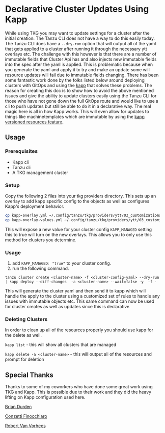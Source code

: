 # Declarative Cluster Updates Using Kapp

While using TKG  you may want to update settings for a cluster after the initial creation. The Tanzu CLI does not have a way to do this easily today. The Tanzu CLI does have a `--dry-run` option that will output all of the yaml that gets applied to a cluster after running it through the necessary ytt overlays etc. The challenge with this however is that there are a number of immutable fields that Cluster Api has and also injects new immutable fields into the spec after the yaml is applied. This is problematic because when you generate the yaml and apply it to try and make an update some will resource updates will fail due to immutable fields changing. There has been some fantastic work done by the folks listed below around deploying clusters with GitOps and using the [kapp](https://carvel.dev/kapp/) that solves these problems. The reason for creating this doc is to show how to avoid the above mentioned issues and give the ability to update clusters easily using the Tanzu CLI for those who have not gone down the full GitOps route and would like to use a cli to push updates but still be able to do it in a declarative way. The real magic here is all in how Kapp works. This will even allow for updates to things like machinetemplates which are immutable by using the [kapp versioned resources feature](https://carvel.dev/kapp/docs/v0.45.0/diff/#versioned-resources). 

## Usage


### Prerequisites

* Kapp cli
* Tanzu cli
* A TKG management cluster


### Setup

Copy the following 2 files into your tkg providers directory. This sets up an overlay to add kapp specific config to the objects as well as configures Kapp's deployment behavior.

```bash
cp kapp-overlay.yml ~/.config/tanzu/tkg/providers/ytt/03_customizations/
cp kapp-overlay-values.yml ~/.config/tanzu/tkg/providers/ytt/03_customizations/
```

This will expose a new value for your cluster config `KAPP_MANAGED` setting this to true will turn on the new overlays. This allows you to only use this method for clusters you determine.


### Usage

1. add `KAPP_MANAGED: "true"` to your cluster config.
2. run the following command.

```
tanzu cluster create <cluster-name> -f <cluster-config-yaml> --dry-run | kapp deploy --diff-changes  -a <cluster-name> --wait=false -y  -f -
```

This will generate the cluster yaml and then send it to kapp which will handle the apply to the cluster using a customized set of rules to handle any issues with immutable objects etc. This same command can now be used for cluster creates as well as updates since this is declarative.


### Deleting Clusters

In order to clean up all of the resources properly you should use kapp for the delete as well.

`kapp list` -  this will show all clusters that are managed

`kapp delete -a <cluster-name>` - this will output all of the resources and prompt for deletion

## Special Thanks

Thanks to some of my coworkers who have done some great work using TKG and Kapp. This is possible due to their work and they did the heavy lifting on Kapp configuration used here. 

[Brian Durden](https://github.com/bcdurden)

[Conzetti Finocchiaro](https://github.com/conzetti)

[Robert Van Vorhees](https://github.com/voor)